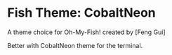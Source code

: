 # Fish Theme: CobaltNeon

A theme choice for Oh-My-Fish! created by
[Feng Gui]

Better with CobaltNeon theme for the terminal.
